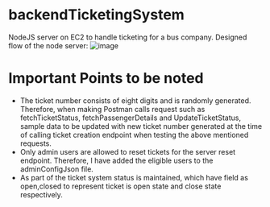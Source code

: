 # backendTicketingSystem
NodeJS server on EC2 to handle ticketing for a bus company.
Designed flow of the node server:
![image](https://github.com/Manasamahesh/backendTicketingSystem/assets/25504822/dccb34cd-20f5-4282-b8f0-8667a7292cad)



# Important Points to be noted

* The ticket number consists of eight digits and is randomly generated. Therefore, when making Postman calls request such as fetchTicketStatus, fetchPassengerDetails and UpdateTicketStatus, sample data to be updated with new ticket number generated at the time of calling ticket creation endpoint when testing the above mentioned requests.
* Only admin users are allowed to reset tickets for the server reset endpoint. Therefore, I have added the eligible users to the adminConfigJson file.
* As part of the ticket system status is maintained, which have field as open,closed to represent ticket is open state and close state respectively.

   

